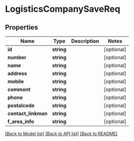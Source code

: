 # LogisticsCompanySaveReq

## Properties
Name | Type | Description | Notes
------------ | ------------- | ------------- | -------------
**id** | **string** |  | [optional] 
**number** | **string** |  | [optional] 
**name** | **string** |  | [optional] 
**address** | **string** |  | [optional] 
**mobile** | **string** |  | [optional] 
**commont** | **string** |  | [optional] 
**phone** | **string** |  | [optional] 
**postalcode** | **string** |  | [optional] 
**contact_linkman** | **string** |  | [optional] 
**f_area_info** | **string** |  | [optional] 

[[Back to Model list]](../README.md#documentation-for-models) [[Back to API list]](../README.md#documentation-for-api-endpoints) [[Back to README]](../README.md)


